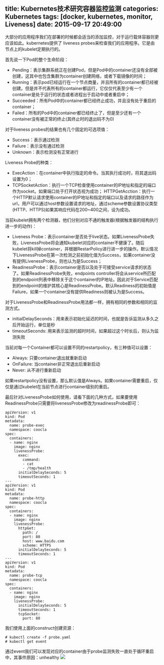 title: Kubernetes技术研究容器监控监测
categories: Kubernetes
tags: [docker, kubernetes, monitor, Liveness]
date: 2015-09-17 20:49:00
---
大部分的应用程序我们在部署的时候都会适当的添加监控，对于运行载体容器则更应该如此。kubernetes提供了 liveness probes来检查我们的应用程序。它是由节点上的kubelet定期执行的。

首先说一下Pod的整个生命阶段：
* Pending：表示集群系统正在创建Pod，但是Pod中的container还没有全部被创建，这其中也包含集群为container创建网络，或者下载镜像的时间；
* Running：表示pod已经运行在一个节点商量，并且所有的container都已经被创建。但是并不代表所有的container都运行，它仅仅代表至少有一个container是处于运行的状态或者进程出于启动中或者重启中；
* Succeeded：所有Pod中的container都已经终止成功，并且没有处于重启的container；
* Failed：所有的Pod中的container都已经终止了，但是至少还有一个container没有被正常的终止(其终止时的退出码不为0)<!--more-->

对于liveness probes的结果也有几个固定的可选项值：
* Success：表示通过检测
* Failure：表示没有通过检测
* Unknown：表示检测没有正常进行

Liveness Probe的种类：
* ExecAction：在container中执行指定的命令。当其执行成功时，将其退出码设置为0；
* TCPSocketAction：执行一个TCP检查使用container的IP地址和指定的端口作为socket。如果端口处于打开状态视为成功；
HTTPGetAcction：执行一个HTTP默认请求使用container的IP地址和指定的端口以及请求的路径作为url，用户可以通过host参数设置请求的地址，通过scheme参数设置协议类型(HTTP、HTTPS)如果其响应代码在200~400之间，设为成功。

当前kubelet拥有两个检测器，他们分别对应不通的触发器(根据触发器的结构执行进一步的动作)：
* Liveness Probe：表示container是否处于live状态。如果LivenessProbe失败，LivenessProbe将会通知kubelet对应的container不健康了。随后kubelet将kill掉container，并根据RestarPolicy进行进一步的操作。默认情况下LivenessProbe在第一次检测之前初始化值为Success，如果container没有提供LivenessProbe，则也认为是Success；
* ReadinessProbe：表示container是否以及处于可接受service请求的状态了。如果ReadinessProbe失败，endpoints controller将会从service所匹配到的endpoint列表中移除关于这个container的IP地址。因此对于Service匹配到的endpoint的维护其核心是ReadinessProbe。默认Readiness的初始值是Failure，如果一个container没有提供Readiness则被认为是Success。

对于LivenessProbe和ReadinessProbe用法都一样，拥有相同的参数和相同的监测方式。
* initialDelaySeconds：用来表示初始化延迟的时间，也就是告诉监测从多久之后开始运行，单位是秒
* timeoutSeconds: 用来表示监测的超时时间，如果超过这个时长后，则认为监测失败

当前对每一个Container都可以设置不同的restartpolicy，有三种值可以设置：
* Always: 只要container退出就重新启动
* OnFailure: 当container非正常退出后重新启动
* Never: 从不进行重新启动

如果restartpolicy没有设置，那么默认值是Always。如果container需要重启，仅仅是通过kubelet在当前节点进行container级别的重启。

最后针对LivenessProbe如何使用，请看下面的几种方式，如果要使用ReadinessProbe只需要将livenessProbe修改为readinessProbe即可：
```
apiVersion: v1
kind: Pod
metadata:
  name: probe-exec
  namespace: coocla
spec:
  containers:
  - name: nginx
    image: nginx
    livenessProbe:
      exec:
        command:
        - cat
        - /tmp/health
      initialDelaySeconds: 5
      timeoutSeconds: 1
---
apiVersion: v1
kind: Pod
metadata:
  name: probe-http
  namespace: coocla
spec:
  containers:
  - name: nginx
    image: nginx
    livenessProbe:
      httpGet:
        path: /
        port: 80
        host: www.baidu.com
        scheme: HTTPS
      initialDelaySeconds: 5
      timeoutSeconds: 1
---
apiVersion: v1
kind: Pod
metadata:
  name: probe-tcp
  namespace: coocla
spec:
  containers:
  - name: nginx
    image: nginx
    livenessProbe:
      initialDelaySeconds: 5
      timeoutSeconds: 1
      tcpSocket:
        port: 80
```
我们使用上面的construct创建资源：
```
# kubectl create -f probe.yaml
# kubectl get event
```
通过event我们可以发现对应的container由于probe监测失败一直处于循环重启中，其事件原因：unhealthy
![](http://7xk38j.com1.z0.glb.clouddn.com/liveness_probes1C154BAA-20AA-4F30-985D-0A4913A483BA.png)







</br>